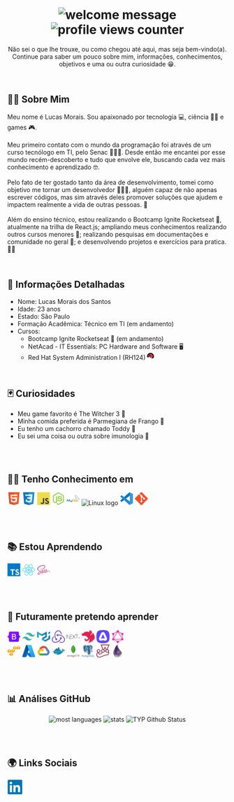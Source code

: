 <div align="center">
  <h1>
    <img src="https://readme-typing-svg.herokuapp.com?font=Segoe+UI&size=34&lines=Ol%C3%A1+%F0%9F%91%8B%F0%9F%8F%BC.+Bem+Vindo(a)!" alt="welcome message"> <br/>
    <img src="https://komarev.com/ghpvc/?username=LucasMorais1998-github-LucasMorais1998&style=flat-square" height="28px" alt="profile views counter">
  </h1>
</div>

<p align="center">
  Não sei o que lhe trouxe, ou como chegou até aqui, mas seja bem-vindo(a). <br/>
  Continue para saber um pouco sobre mim, informações, conhecimentos, objetivos e uma ou outra curiosidade 😁.
</p>

<br/>
<h2 align="left">🧑🏻‍ Sobre Mim</h2>

<p align="left">
  Meu nome é Lucas Morais. Sou apaixonado por tecnologia 💻, ciência 👨‍🔬 e games 🎮. <br/> <br/>
  Meu primeiro contato com o mundo da programação foi através de um curso tecnólogo em TI, pelo Senac 👨🏼‍🎓. Desde então me encantei por esse mundo recém-descoberto e tudo que envolve ele, buscando cada vez mais conhecimento e aprendizado 🤓. <br/> <br/>
  Pelo fato de ter gostado tanto da área de desenvolvimento, tomei como objetivo me tornar um desenvolvedor 👨🏼‍💻, alguém capaz de não apenas escrever códigos, mas sim através deles promover soluções que ajudem e impactem realmente a vida de outras pessoas. 🤝<br/> <br/>
  Além do ensino técnico, estou realizando o Bootcamp Ignite Rocketseat 🚀, atualmente na trilha de React.js; ampliando meus conhecimentos realizando outros cursos menores 📖; realizando pesquisas em documentações e comunidade no geral 🔎; e desenvolvendo projetos e exercícios para pratica. ✍🏼
</p>

<br/>
<h2 align="left">📁 Informações Detalhadas</h2>
<ul>
  <li>Nome: Lucas Morais dos Santos</li>
  <li>Idade: 23 anos</li>
  <li>Estado: São Paulo</li>
  <li>Formação Acadêmica: Técnico em TI (em andamento)</li>
  <li>Cursos:
    <ul>
      <li>Bootcamp Ignite Rocketseat 🚀 (em andamento)</li>
      <li>NetAcad - IT Essentials: PC Hardware and Software 🖥</li>
      <li>Red Hat System Administration I (RH124) <img src="https://raw.githubusercontent.com/devicons/devicon/master/icons/redhat/redhat-original.svg" height="16" /> </li>
    </ul>
</ul>

<br/>
<h2 align="left">🃏 Curiosidades</h2>
<ul>
  <li>Meu game favorito é The Witcher 3 🐺</li>
  <li>Minha comida preferida é Parmegiana de Frango 🍗</li>
  <li>Eu tenho um cachorro chamado Toddy 🐶</li>
  <li>Eu sei uma coisa ou outra sobre imunologia 🧪</li>
</ul>

<br/><br/>
<h2 align="left"> 👨‍💻 Tenho Conhecimento em</h2>

<span> 
  <img src="https://raw.githubusercontent.com/devicons/devicon/master/icons/html5/html5-original.svg" alt="HTML logo" title="HTML" height="30" /> 
  <img src="https://raw.githubusercontent.com/devicons/devicon/master/icons/css3/css3-original.svg" alt="CSS logo" title="CSS" height="30" />
  <img src="https://raw.githubusercontent.com/devicons/devicon/master/icons/javascript/javascript-original.svg" alt="Javascript logo" title="Javascript" height="30" /> 
  <img src="https://raw.githubusercontent.com/devicons/devicon/master/icons/nodejs/nodejs-original.svg" alt="Node.js logo" title="Node.js" height="30" />
  <img src="https://raw.githubusercontent.com/devicons/devicon/master/icons/mysql/mysql-original-wordmark.svg" alt="MySQL logo" title="MySQL" height="30" />
  <img src="https://raw.githubusercontent.com/jakeliny/jakeliny/master/images/linux.png" alt="Linux logo" title="Linux" height="30" />
  <img src="https://raw.githubusercontent.com/devicons/devicon/master/icons/vscode/vscode-original.svg" alt="Visual Studio Code logo" title="Visual Studio Code" height="30" />
  <img src="https://raw.githubusercontent.com/devicons/devicon/master/icons/git/git-original.svg" alt="Git logo" title="Git" height="30" />
</span>

<br/><br/>
<h2 align="left"> 📚 Estou Aprendendo</h2>

<span> 
  <img src="https://raw.githubusercontent.com/devicons/devicon/master/icons/typescript/typescript-original.svg" alt="Typescript logo" title="Typescript" height="30" /> 
  <img src="https://raw.githubusercontent.com/devicons/devicon/master/icons/react/react-original.svg" alt="React.js logo" title="React.js" height="30" />
  <img src="https://raw.githubusercontent.com/devicons/devicon/master/icons/sass/sass-original.svg" alt="SASS logo" title="SASS" height="30" />
</span>

<br/><br/>
<h2 align="left"> 🔭 Futuramente pretendo aprender</h2>

<span> 
  <img src="https://raw.githubusercontent.com/devicons/devicon/master/icons/bootstrap/bootstrap-original.svg" alt="Bootstrap logo" title="Bootstrap" height="30" />
  <img src="https://raw.githubusercontent.com/devicons/devicon/master/icons/tailwindcss/tailwindcss-plain.svg" alt="Tailwind logo" title="Tailwind" height="30" />
  <img src= "https://raw.githubusercontent.com/devicons/devicon/master/icons/materialui/materialui-original.svg" alt="Material-UI logo" title="Material-UI" height="30" />
   <img src="https://raw.githubusercontent.com/devicons/devicon/master/icons/redux/redux-original.svg" alt="Redux logo" title="Redux" height="30" />
  <img src="https://raw.githubusercontent.com/devicons/devicon/master/icons/nextjs/nextjs-original-wordmark.svg" alt="Next.js logo" title="Next.js" height="30" /> 
  <img src="https://raw.githubusercontent.com/devicons/devicon/master/icons/nestjs/nestjs-plain.svg" alt="Nest.js logo" title="Nest.js" height="30" />
  <img src="https://raw.githubusercontent.com/devicons/devicon/master/icons/adonisjs/adonisjs-original.svg" alt="Adonis.js logo" title="Adonis.js" height="30" />
  <img src="https://raw.githubusercontent.com/devicons/devicon/master/icons/graphql/graphql-plain.svg" alt="GraphQL logo" title="GraphQL" height="30" /> <br />
  <img src="https://raw.githubusercontent.com/devicons/devicon/master/icons/amazonwebservices/amazonwebservices-original.svg" alt="AWS logo" title="Amazon Web Services" height="30" />
  <img src="https://raw.githubusercontent.com/devicons/devicon/master/icons/azure/azure-original.svg" alt="Azure logo" title="Azure" height="30" />
  <img src="https://raw.githubusercontent.com/devicons/devicon/master/icons/googlecloud/googlecloud-original.svg" alt="Google Cloud logo" title="Google Cloud" height="30" />
  <img src="https://raw.githubusercontent.com/devicons/devicon/master/icons/docker/docker-original.svg" alt="Docker logo" title="Docker" height="30" />
  <img src="https://raw.githubusercontent.com/devicons/devicon/master/icons/mongodb/mongodb-original-wordmark.svg" alt="MongoDB logo" title="MongoDB" height="30" /> 
  <img src="https://raw.githubusercontent.com/devicons/devicon/master/icons/postgresql/postgresql-plain-wordmark.svg" alt="Postgres logo" title="Postgres" height="30" /> 
  <img src="https://raw.githubusercontent.com/devicons/devicon/master/icons/jest/jest-plain.svg" alt="Jest logo" title="Jest" height="30" /> 
  <img src="https://raw.githubusercontent.com/devicons/devicon/master/icons/elixir/elixir-original.svg" alt="Elixir logo" title="Elixir" height="30" />
</span>

<br/><br/>
<h2 align="left">📊 Análises GitHub </h2>

<div align="center">
  <img height="180em" src="https://github-readme-stats.vercel.app/api/top-langs/?username=LucasMorais1998&theme=chartreuse-dark&title_color=fff&text_color=fff&border_color=fff&layout=compact&langs_count=7&exclude_repo=Exercicios_URI" alt="most languages"/>
  
  <img height="180em" src="https://github-readme-stats.vercel.app/api?username=LucasMorais1998&&show_icons=true&theme=chartreuse-dark&title_color=fff&text_color=fff&border_color=fff&count_private=true" alt="stats"/>
  
  <img height="200em" alt="TYP Github Status" src="https://github-readme-streak-stats.herokuapp.com?user=LucasMorais1998&theme=chartreuse-dark&date_format=M%20j%5B%2C%20Y%5D&border=DDDDDD&stroke=DDDDDD&ring=F7F7F7&currStreakNum=F7F7F7&fire=36BCF7&sideNums=F7F7F7&currStreakLabel=36BCF7&sideLabels=36BCF7&dates=DDDDDD" alt="current streak">
</div>
  
<br/> <br/>
<h2 align="left">🌍 Links Sociais</h2> 
<span>
  <a href="https://www.linkedin.com/in/lucas-morais-santos/" target="_blank"/><img src="https://raw.githubusercontent.com/devicons/devicon/master/icons/linkedin/linkedin-original.svg" alt="Linkedin logo" title="Linkedin" height="35" /></a>
  <!--<a href="https://twitter.com/lucasmds198" target="_blank"/><img src="https://img.shields.io/badge/Twitter-%231DA1F2.svg?style=for-the-badge&logo=Twitter&logoColor=white" alt="Twitter logo" title="Twitter" /></a>-->
</span>

